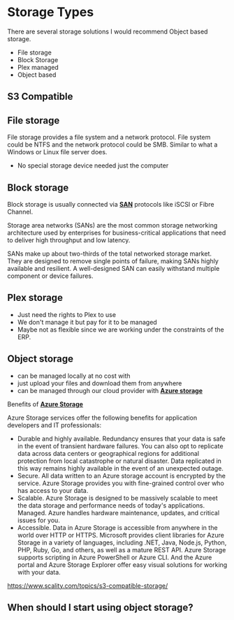 # Storage Types

There are several storage solutions I would recommend Object based storage.

- File storage
- Block Storage
- Plex managed
- Object based

## S3 Compatible

## File storage

File storage provides a file system and a network protocol. File system could be NTFS and the network protocol could be SMB. Similar to what a Windows or Linux file server does.

- No special storage device needed just the computer

## Block storage

Block storage is usually connected via **[SAN](https://www.netapp.com/data-storage/what-is-san-storage-area-network/#:~:text=By%20storing%20data%20in%20centralized,logical%20disk%20units%20(LUNs).)** protocols like iSCSI or Fibre Channel.

Storage area networks (SANs) are the most common storage networking architecture used by enterprises for business-critical applications that need to deliver high throughput and low latency.

SANs make up about two-thirds of the total networked storage market. They are designed to remove single points of failure, making SANs highly available and resilient. A well-designed SAN can easily withstand multiple component or device failures.

## Plex storage

- Just need the rights to Plex to use
- We don't manage it but pay for it to be managed
- Maybe not as flexible since we are working under the constraints of the ERP.

## Object storage

- can be managed locally at no cost with **[](https://min.io/)**
- just upload your files and download them from anywhere
- can be managed through our cloud provider with **[Azure storage](https://azure.microsoft.com/en-us/products/storage/blobs)**

Benefits of **[Azure Storage](https://learn.microsoft.com/en-us/azure/storage/common/storage-introduction)**

Azure Storage services offer the following benefits for application developers and IT professionals:

- Durable and highly available. Redundancy ensures that your data is safe in the event of transient hardware failures. You can also opt to replicate data across data centers or geographical regions for additional protection from local catastrophe or natural disaster. Data replicated in this way remains highly available in the event of an unexpected outage.
- Secure. All data written to an Azure storage account is encrypted by the service. Azure Storage provides you with fine-grained control over who has access to your data.
- Scalable. Azure Storage is designed to be massively scalable to meet the data storage and performance needs of today's applications.
Managed. Azure handles hardware maintenance, updates, and critical issues for you.
- Accessible. Data in Azure Storage is accessible from anywhere in the world over HTTP or HTTPS. Microsoft provides client libraries for Azure Storage in a variety of languages, including .NET, Java, Node.js, Python, PHP, Ruby, Go, and others, as well as a mature REST API. Azure Storage supports scripting in Azure PowerShell or Azure CLI. And the Azure portal and Azure Storage Explorer offer easy visual solutions for working with your data.

<https://www.scality.com/topics/s3-compatible-storage/>

## When should I start using object storage?
